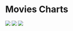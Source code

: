 # Movies Charts

[![](https://img.shields.io/badge/iOS-16.0-orange)](#)
[![](https://img.shields.io/badge/Platforms-iPhone-blue)](#)
[![](https://img.shields.io/badge/Technologies-SwiftUI%20%7C%20Charts%20%7C%20Alamofire-yellow)](#)

